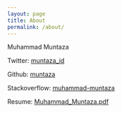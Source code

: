 ```yaml
---
layout: page
title: About
permalink: /about/
---
```



Muhammad Muntaza


Twitter: [muntaza_id](https://twitter.com/muntaza_id)

Github: [muntaza](https://github.com/muntaza)

Stackoverflow: [muhammad-muntaza](https://stackoverflow.com/users/8084062/muhammad-muntaza)

Resume: [Muhammad_Muntaza.pdf](https://github.com/muntaza/Catatan-Muntaza/blob/master/Muhammad_Muntaza.pdf)
